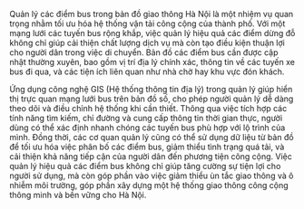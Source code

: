 Quản lý các điểm bus trong bản đồ giao thông Hà Nội là một nhiệm vụ quan trọng nhằm tối ưu hóa hệ thống vận tải công cộng của thành phố. Với một mạng lưới các tuyến bus rộng khắp, việc quản lý hiệu quả các điểm dừng đỗ không chỉ giúp cải thiện chất lượng dịch vụ mà còn tạo điều kiện thuận lợi cho người dân trong việc di chuyển. Bản đồ các điểm bus cần được cập nhật thường xuyên, bao gồm vị trí địa lý chính xác, thông tin về các tuyến xe bus đi qua, và các tiện ích liên quan như nhà chờ hay khu vực đón khách.

Ứng dụng công nghệ GIS (Hệ thống thông tin địa lý) trong quản lý giúp hiển thị trực quan mạng lưới bus trên bản đồ số, cho phép người quản lý dễ dàng theo dõi và điều chỉnh hệ thống khi cần thiết. Thông qua việc tích hợp các tính năng tìm kiếm, chỉ đường và cung cấp thông tin thời gian thực, người dùng có thể xác định nhanh chóng các tuyến bus phù hợp với lộ trình của mình. Đồng thời, các cơ quan quản lý cũng có thể sử dụng dữ liệu từ bản đồ để tối ưu hóa việc phân bố các điểm bus, giảm thiểu tình trạng quá tải, và cải thiện khả năng tiếp cận của người dân đến phương tiện công cộng. Việc quản lý hiệu quả các điểm bus không chỉ giúp tăng cường sự tiện lợi cho người sử dụng, mà còn góp phần vào việc giảm thiểu ùn tắc giao thông và ô nhiễm môi trường, góp phần xây dựng một hệ thống giao thông công cộng thông minh và bền vững cho Hà Nội.
